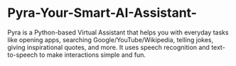 # Pyra-Your-Smart-AI-Assistant-
Pyra is a Python-based Virtual Assistant that helps you with everyday tasks like opening apps, searching Google/YouTube/Wikipedia, telling jokes, giving inspirational quotes, and more. It uses speech recognition and text-to-speech to make interactions simple and fun.
